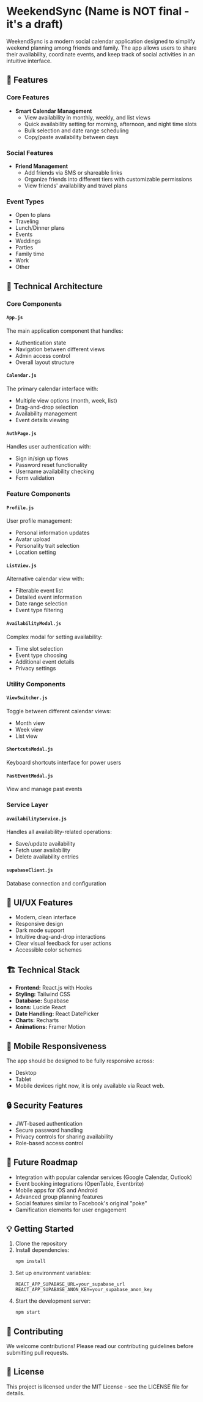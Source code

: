 # WeekendSync (Name is NOT final - it's a draft)

WeekendSync is a modern social calendar application designed to simplify weekend planning among friends and family. The app allows users to share their availability, coordinate events, and keep track of social activities in an intuitive interface.

## 🌟 Features

### Core Features
- **Smart Calendar Management**
  - View availability in monthly, weekly, and list views
  - Quick availability setting for morning, afternoon, and night time slots
  - Bulk selection and date range scheduling
  - Copy/paste availability between days

### Social Features
- **Friend Management**
  - Add friends via SMS or shareable links
  - Organize friends into different tiers with customizable permissions
  - View friends' availability and travel plans

### Event Types
- Open to plans
- Traveling
- Lunch/Dinner plans
- Events
- Weddings
- Parties
- Family time
- Work
- Other

## 🔧 Technical Architecture

### Core Components

#### `App.js`
The main application component that handles:
- Authentication state
- Navigation between different views
- Admin access control
- Overall layout structure

#### `Calendar.js`
The primary calendar interface with:
- Multiple view options (month, week, list)
- Drag-and-drop selection
- Availability management
- Event details viewing

#### `AuthPage.js`
Handles user authentication with:
- Sign in/sign up flows
- Password reset functionality
- Username availability checking
- Form validation

### Feature Components

#### `Profile.js`
User profile management:
- Personal information updates
- Avatar upload
- Personality trait selection
- Location setting

#### `ListView.js`
Alternative calendar view with:
- Filterable event list
- Detailed event information
- Date range selection
- Event type filtering

#### `AvailabilityModal.js`
Complex modal for setting availability:
- Time slot selection
- Event type choosing
- Additional event details
- Privacy settings

### Utility Components

#### `ViewSwitcher.js`
Toggle between different calendar views:
- Month view
- Week view
- List view

#### `ShortcutsModal.js`
Keyboard shortcuts interface for power users

#### `PastEventModal.js`
View and manage past events

### Service Layer

#### `availabilityService.js`
Handles all availability-related operations:
- Save/update availability
- Fetch user availability
- Delete availability entries

#### `supabaseClient.js`
Database connection and configuration

## 🎨 UI/UX Features

- Modern, clean interface
- Responsive design
- Dark mode support
- Intuitive drag-and-drop interactions
- Clear visual feedback for user actions
- Accessible color schemes

## 🏗️ Technical Stack

- **Frontend:** React.js with Hooks
- **Styling:** Tailwind CSS
- **Database:** Supabase
- **Icons:** Lucide React
- **Date Handling:** React DatePicker
- **Charts:** Recharts
- **Animations:** Framer Motion

## 📱 Mobile Responsiveness

The app should be designed to be fully responsive across:
- Desktop
- Tablet
- Mobile devices
right now, it is only available via React web.

## 🔒 Security Features

- JWT-based authentication
- Secure password handling
- Privacy controls for sharing availability
- Role-based access control

## 🚀 Future Roadmap

- Integration with popular calendar services (Google Calendar, Outlook)
- Event booking integrations (OpenTable, Eventbrite)
- Mobile apps for iOS and Android
- Advanced group planning features
- Social features similar to Facebook's original "poke"
- Gamification elements for user engagement

## 💡 Getting Started

1. Clone the repository
2. Install dependencies:
   ```bash
   npm install
   ```
3. Set up environment variables:
   ```env
   REACT_APP_SUPABASE_URL=your_supabase_url
   REACT_APP_SUPABASE_ANON_KEY=your_supabase_anon_key
   ```
4. Start the development server:
   ```bash
   npm start
   ```

## 🤝 Contributing

We welcome contributions! Please read our contributing guidelines before submitting pull requests.

## 📄 License

This project is licensed under the MIT License - see the LICENSE file for details.
